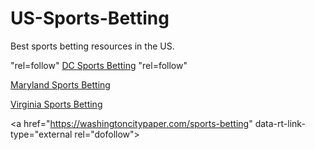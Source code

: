 # US-Sports-Betting
Best sports betting resources in the US.

"rel=follow" [DC Sports Betting](https://washingtoncitypaper.com/sports-betting/dc-sports-betting/) "rel=follow"

[Maryland Sports Betting](https://washingtoncitypaper.com/sports-betting/maryland-sports-betting/)

[Virginia Sports Betting](https://washingtoncitypaper.com/sports-betting/virginia-sports-betting/)

<a href="https://washingtoncitypaper.com/sports-betting" data-rt-link-type="external rel="dofollow">  
